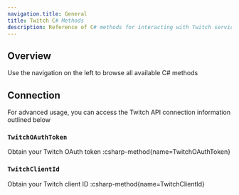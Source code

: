 ```yaml
---
navigation.title: General
title: Twitch C# Methods
description: Reference of C# methods for interacting with Twitch services
---
```


## Overview
Use the navigation on the left to browse all available C# methods

## Connection
For advanced usage, you can access the Twitch API connection information outlined below

### `TwitchOAuthToken`
Obtain your Twitch OAuth token
:csharp-method{name=TwitchOAuthToken}

### `TwitchClientId`
Obtain your Twitch client ID
:csharp-method{name=TwitchClientId}